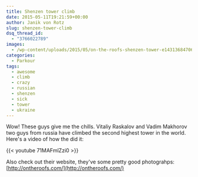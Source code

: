 ```yaml
---
title: Shenzen tower climb
date: 2015-05-11T19:21:59+00:00
author: Janik von Rotz
slug: shenzen-tower-climb
dsq_thread_id:
  - "3766022789"
images:
  - /wp-content/uploads/2015/05/on-the-roofs-shenzen-tower-e1431368470625.jpg
categories:
  - Parkour
tags:
  - awesome
  - climb
  - crazy
  - russian
  - shenzen
  - sick
  - tower
  - ukraine
---
```

Wow! These guys give me the chills. Vitaliy Raskalov and Vadim Makhorov two guys from russia have climbed the second highest tower in the world. Here's a video of how the did it:

{{< youtube 71MAFmlZzi0 >}}

Also check out their website, they've some pretty good photograhps: [http://ontheroofs.com/](http://ontheroofs.com/)